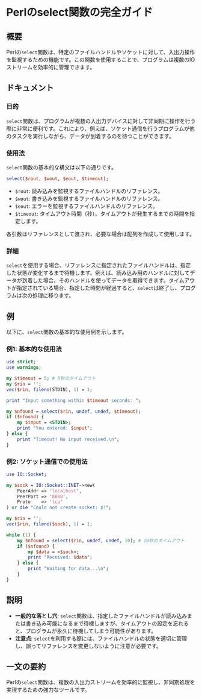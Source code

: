 <!--
Meta Description: # Perlのselect関数の完全ガイド ## 概要 Perlの`select`関数は、特定のファイルハンドルやソケットに対して、入出力操作を監視するための機能です。この関数を使用することで、プログラムは複数のIOストリームを効率的に管理できます。 ## ドキュメント ### 目的 `select...
Meta Keywords: select, timeout, rin, print, 関数は
-->

# Perlのselect関数の完全ガイド

## 概要
Perlの`select`関数は、特定のファイルハンドルやソケットに対して、入出力操作を監視するための機能です。この関数を使用することで、プログラムは複数のIOストリームを効率的に管理できます。

## ドキュメント
### 目的
`select`関数は、プログラムが複数の入出力デバイスに対して非同期に操作を行う際に非常に便利です。これにより、例えば、ソケット通信を行うプログラムが他のタスクを実行しながら、データが到着するのを待つことができます。

### 使用法
`select`関数の基本的な構文は以下の通りです。

```perl
select($rout, $wout, $eout, $timeout);
```

- `$rout`: 読み込みを監視するファイルハンドルのリファレンス。
- `$wout`: 書き込みを監視するファイルハンドルのリファレンス。
- `$eout`: エラーを監視するファイルハンドルのリファレンス。
- `$timeout`: タイムアウト時間（秒）。タイムアウトが発生するまでの時間を指定します。

各引数はリファレンスとして渡され、必要な場合は配列を作成して使用します。

### 詳細
`select`を使用する場合、リファレンスに指定されたファイルハンドルは、指定した状態が変化するまで待機します。例えば、読み込み用のハンドルに対してデータが到着した場合、そのハンドルを使ってデータを取得できます。タイムアウトが指定されている場合、指定した時間が経過すると、`select`は終了し、プログラムは次の処理に移ります。

## 例
以下に、`select`関数の基本的な使用例を示します。

### 例1: 基本的な使用法

```perl
use strict;
use warnings;

my $timeout = 5; # 5秒のタイムアウト
my $rin = '';
vec($rin, fileno(STDIN), 1) = 1;

print "Input something within $timeout seconds: ";

my $nfound = select($rin, undef, undef, $timeout);
if ($nfound) {
    my $input = <STDIN>;
    print "You entered: $input";
} else {
    print "Timeout! No input received.\n";
}
```

### 例2: ソケット通信での使用法

```perl
use IO::Socket;

my $sock = IO::Socket::INET->new(
    PeerAddr => 'localhost',
    PeerPort => '8080',
    Proto    => 'tcp'
) or die "Could not create socket: $!";

my $rin = '';
vec($rin, fileno($sock), 1) = 1;

while (1) {
    my $nfound = select($rin, undef, undef, 10); # 10秒のタイムアウト
    if ($nfound) {
        my $data = <$sock>;
        print "Received: $data";
    } else {
        print "Waiting for data...\n";
    }
}
```

## 説明
- **一般的な落とし穴**: `select`関数は、指定したファイルハンドルが読み込みまたは書き込み可能になるまで待機しますが、タイムアウトの設定を忘れると、プログラムが永久に待機してしまう可能性があります。
- **注意点**: `select`を利用する際には、ファイルハンドルの状態を適切に管理し、誤ってリファレンスを変更しないように注意が必要です。

## 一文の要約
Perlの`select`関数は、複数の入出力ストリームを効率的に監視し、非同期処理を実現するための強力なツールです。